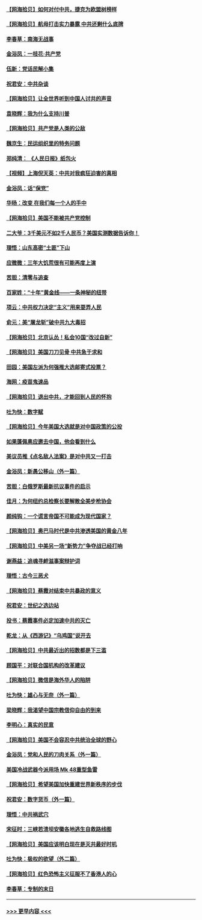 #### [【网海拾贝】如何对付中共，捷克为欧盟树榜样](../pages/nsc993/n12374209.md?t=09030502) 
#### [【网海拾贝】航母打击实力暴露 中共还剩什么底牌](../pages/nsc993/n12371825.md?t=09030502) 
#### [李春草：南海无战事](../pages/nsc993/n12371159.md?t=09030502) 
#### [金浴凤：一枝花·共产党](../pages/nsc993/n12368757.md?t=09030502) 
#### [伍新：党话民解小集](../pages/nsc993/n12366907.md?t=09030502) 
#### [祝君安：中共杂谈](../pages/nsc993/n12366076.md?t=09030502) 
#### [【网海拾贝】让全世界听到中国人讨共的声音](../pages/nsc993/n12365569.md?t=09030502) 
#### [袁晓辉：我为什么支持川普](../pages/nsc993/n12362670.md?t=09030502) 
#### [【网海拾贝】共产党是人类的公敌](../pages/nsc993/n12363182.md?t=09030502) 
#### [魏京生：民运组织里的特务问题](../pages/nsc993/n12363010.md?t=09030502) 
#### [郑纯清： 《人民日报》纸包火](../pages/nsc993/n12362706.md?t=09030502) 
#### [【视频】上海倪天英：中共对我疯狂迫害的真相](../pages/nsc993/n12356341.md?t=09030502) 
#### [金浴凤：话“保党”](../pages/nsc993/n12361867.md?t=09030502) 
#### [华旸：改变 在我们每一个人的手中](../pages/nsc993/n12361774.md?t=09030502) 
#### [【网海拾贝】美国不能被共产党控制](../pages/nsc993/n12360271.md?t=09030502) 
#### [二大爷：3千美元不如2千人民币？美国实测数据告诉你！](../pages/nsc993/n12358563.md?t=09030502) 
#### [理悟：山东高密“土匪”下山](../pages/nsc993/n12358535.md?t=09030502) 
#### [应微微：三年大饥荒很有可能再度上演](../pages/nsc993/n12358523.md?t=09030502) 
#### [苦胆：清零与追查](../pages/nsc993/n12358501.md?t=09030502) 
#### [百家姓：“十年”黄金线——一条神秘的纽带](../pages/nsc993/n12358319.md?t=09030502) 
#### [项云：中共权力决定“主义”用来耍弄人民](../pages/nsc993/n12358172.md?t=09030502) 
#### [俞元：美“屠龙斩”破中共九大毒招](../pages/nsc993/n12357822.md?t=09030502) 
#### [【网海拾贝】北京认怂！私会10国“改过自新”](../pages/nsc993/n12357784.md?t=09030502) 
#### [【网海拾贝】美国刀刀见骨 中共急于求和](../pages/nsc993/n12355511.md?t=09030502) 
#### [田园：美国左派为何强推大选邮寄式投票？](../pages/nsc993/n12352963.md?t=09030502) 
#### [海网：疫苗鬼速品](../pages/nsc993/n12354438.md?t=09030502) 
#### [【网海拾贝】退出中共，才能回到人民的怀抱](../pages/nsc993/n12352634.md?t=09030502) 
#### [吐为快：数字赋](../pages/nsc993/n12352317.md?t=09030502) 
#### [【网海拾贝】今年美国大选就是对中国政策的公投](../pages/nsc993/n12350973.md?t=09030502) 
#### [如果蓬佩奥应邀去中国，他会看到什么](../pages/nsc993/n12350945.md?t=09030502) 
#### [美议员推《点名敌人法案》是对中共又一打击](../pages/nsc993/n12350765.md?t=09030502) 
#### [金浴凤：新愚公移山（外一篇）](../pages/nsc993/n12350253.md?t=09030502) 
#### [苦胆：白俄罗斯最新抗议事件的启示](../pages/nsc993/n12349989.md?t=09030502) 
#### [佳月：为何纽约总检察长要解散全美步枪协会](../pages/nsc993/n12349939.md?t=09030502) 
#### [颜纯钩：一个谎言帝国不可能成为现代国家？](../pages/nsc993/n12349898.md?t=09030502) 
#### [【网海拾贝】奥巴马时代是中共渗透美国的黄金八年](../pages/nsc993/n12349284.md?t=09030502) 
#### [【网海拾贝】中美另一场“新势力”争夺战已经打响](../pages/nsc993/n12346998.md?t=09030502) 
#### [谢燕益：追魂寻衅滋事案辩护词](../pages/nsc993/n12346892.md?t=09030502) 
#### [理悟：古今三恶犬](../pages/nsc993/n12345190.md?t=09030502) 
#### [【网海拾贝】蔡霞对结束中共暴政的意义](../pages/nsc993/n12344263.md?t=09030502) 
#### [祝君安：世纪之选边站](../pages/nsc993/n12342382.md?t=09030502) 
#### [投书：蔡霞事件必定加速中共的灭亡](../pages/nsc993/n12341881.md?t=09030502) 
#### [乾龙：从《西游记》“乌鸡国”说开去](../pages/nsc993/n12341690.md?t=09030502) 
#### [【网海拾贝】中共最近出的招数都是下三滥](../pages/nsc993/n12341593.md?t=09030502) 
#### [顾国平：对联合国机构的改革建议](../pages/nsc993/n12339928.md?t=09030502) 
#### [【网海拾贝】微信是海外华人的陷阱](../pages/nsc993/n12338868.md?t=09030502) 
#### [吐为快：雄心与无奈（外一篇）](../pages/nsc993/n12338132.md?t=09030502) 
#### [梁晓辉：我渴望中国宗教信仰自由的到来](../pages/nsc993/n12336657.md?t=09030502) 
#### [李明心：真实的民意](../pages/nsc993/n12336089.md?t=09030502) 
#### [【网海拾贝】美国不会容忍中共统治全球的野心](../pages/nsc993/n12336063.md?t=09030502) 
#### [金浴凤：党和人民的刀肉关系（外一篇）](../pages/nsc993/n12335834.md?t=09030502) 
#### [美国冷战武器今派用场 Mk 48重型鱼雷](../pages/nsc993/n12335354.md?t=09030502) 
#### [【网海拾贝】希望美国加快重建世界新秩序的步伐](../pages/nsc993/n12334224.md?t=09030502) 
#### [祝君安：数字货币（外一篇）](../pages/nsc993/n12334186.md?t=09030502) 
#### [理悟：中共祸武穴](../pages/nsc993/n12333962.md?t=09030502) 
#### [宋征时：三峡若溃坝安徽各地逃生自救路线图](../pages/nsc993/n12332450.md?t=09030502) 
#### [【网海拾贝】美国应该明白现在是灭共最好时机](../pages/nsc993/n12332313.md?t=09030502) 
#### [吐为快：极权的欲望（外二篇）](../pages/nsc993/n12332089.md?t=09030502) 
#### [【网海拾贝】红色恐怖主义征服不了香港人的心](../pages/nsc993/n12329296.md?t=09030502) 
#### [李春草：专制的末日](../pages/nsc993/n12329079.md?t=09030502) 

----
#### [ >>> 更早内容 <<< ](../indexes/nsc993-earlier.md)
